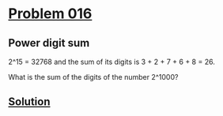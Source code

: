 # [Problem 016](https://projecteuler.net/problem=16)
## Power digit sum

2^15 = 32768 and the sum of its digits is 3 + 2 + 7 + 6 + 8 = 26.

What is the sum of the digits of the number 2^1000?

[Solution](https://github.com/Gott50/ProjectEuler-Odyssey/blob/master/Project%20Euler/src/Problems/P016_Power_digit_sum.java)
---
